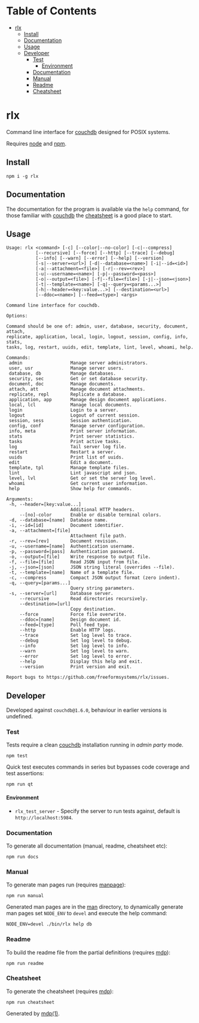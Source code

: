 Table of Contents
=================

* [rlx](#rlx)
  * [Install](#install)
  * [Documentation](#documentation)
  * [Usage](#usage)
  * [Developer](#developer)
    * [Test](#test)
      * [Environment](#environment)
    * [Documentation](#documentation-1)
    * [Manual](#manual)
    * [Readme](#readme)
    * [Cheatsheet](#cheatsheet)

rlx
===

Command line interface for [couchdb](http://couchdb.apache.org) designed for POSIX systems.

Requires [node](http://nodejs.org) and [npm](http://www.npmjs.org).

## Install

```
npm i -g rlx
```

## Documentation

The documentation for the program is available via the `help` command, for those familiar with [couchdb](http://couchdb.apache.org) the [cheatsheet](https://github.com/freeformsystems/rlx/blob/master/doc/cheatsheet.md) is a good place to start.

## Usage

```
Usage: rlx <command> [-c] [--color|--no-color] [-c|--compress]
           [--recursive] [--force] [--http] [--trace] [--debug]
           [--info] [--warn] [--error] [--help] [--version]
           [-s|--server=<url>] [-d|--database=<name>] [-i|--id=<id>]
           [-a|--attachment=<file>] [-r|--rev=<rev>]
           [-u|--username=<name>] [-p|--password=<pass>]
           [-o|--output=<file>] [-f|--file=<file>] [-j|--json=<json>]
           [-t|--template=<name>] [-q|--query=<params...>]
           [-h|--header=<key:value...>] [--destination=<url>]
           [--ddoc=<name>] [--feed=<type>] <args>

Command line interface for couchdb.

Options:

Command should be one of: admin, user, database, security, document, attach,
replicate, application, local, login, logout, session, config, info, stats,
tasks, log, restart, uuids, edit, template, lint, level, whoami, help.

Commands:
 admin                  Manage server administrators.
 user, usr              Manage server users.
 database, db           Manage databases.
 security, sec          Get or set database security.
 document, doc          Manage documents.
 attach, att            Manage document attachments.
 replicate, repl        Replicate a database.
 application, app       Manage design document applications.
 local, lcl             Manage local documents.
 login                  Login to a server.
 logout                 Logout of current session.
 session, sess          Session authentication.
 config, conf           Manage server configuration.
 info, meta             Print server information.
 stats                  Print server statistics.
 tasks                  Print active tasks.
 log                    Tail server log file.
 restart                Restart a server.
 uuids                  Print list of uuids.
 edit                   Edit a document.
 template, tpl          Manage template files.
 lint                   Lint javascript and json.
 level, lvl             Get or set the server log level.
 whoami                 Get current user information.
 help                   Show help for commands.

Arguments:
 -h, --header=[key:value...]
                        Additional HTTP headers.
     --[no]-color       Enable or disable terminal colors.
 -d, --database=[name]  Database name.
 -i, --id=[id]          Document identifier.
 -a, --attachment=[file]
                        Attachment file path.
 -r, --rev=[rev]        Document revision.
 -u, --username=[name]  Authentication username.
 -p, --password=[pass]  Authentication password.
 -o, --output=[file]    Write response to output file.
 -f, --file=[file]      Read JSON input from file.
 -j, --json=[json]      JSON string literal (overrides --file).
 -t, --template=[name]  Name of a template file.
 -c, --compress         Compact JSON output format (zero indent).
 -q, --query=[params...]
                        Query string parameters.
 -s, --server=[url]     Database server.
     --recursive        Read directories recursively.
     --destination=[url]
                        Copy destination.
     --force            Force file overwrite.
     --ddoc=[name]      Design document id.
     --feed=[type]      Poll feed type.
     --http             Enable HTTP logs.
     --trace            Set log level to trace.
     --debug            Set log level to debug.
     --info             Set log level to info.
     --warn             Set log level to warn.
     --error            Set log level to error.
     --help             Display this help and exit.
     --version          Print version and exit.

Report bugs to https://github.com/freeformsystems/rlx/issues.
```

## Developer

Developed against `couchdb@1.6.0`, behaviour in earlier versions is undefined.

### Test

Tests require a clean [couchdb](http://couchdb.apache.org) installation running in *admin party* mode.

```
npm test
```

Quick test executes commands in series but bypasses code coverage and test assertions:

```
npm run qt
```

#### Environment

* `rlx_test_server` - Specify the server to run tests against, default is `http://localhost:5984`.

### Documentation

To generate all documentation (manual, readme, cheatsheet etc):

```
npm run docs
```

### Manual

To generate man pages run (requires [manpage](https://github.com/freeformsystems/cli-manpage)):

```
npm run manual
```

Generated man pages are in the [man](https://github.com/freeformsystems/rlx/blob/master/doc/man) directory, to dynamically generate man pages set `NODE_ENV` to `devel` and execute the help command:

```
NODE_ENV=devel ./bin/rlx help db
```

### Readme

To build the readme file from the partial definitions (requires [mdp](https://github.com/freeformsystems/mdp)):

```
npm run readme
```

### Cheatsheet

To generate the cheatsheet (requires [mdp](https://github.com/freeformsystems/mdp)):

```
npm run cheatsheet
```

Generated by [mdp(1)](https://github.com/freeformsystems/mdp).

[couchdb]: http://couchdb.apache.org
[node]: http://nodejs.org
[npm]: http://www.npmjs.org
[man]: https://github.com/freeformsystems/rlx/blob/master/doc/man
[mdp]: https://github.com/freeformsystems/mdp
[manpage]: https://github.com/freeformsystems/cli-manpage
